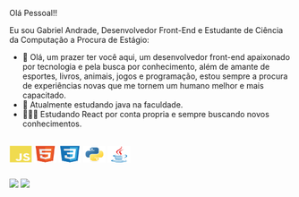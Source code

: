 Olá Pessoal!!

Eu sou Gabriel Andrade, Desenvolvedor Front-End e Estudante de Ciência da Computação a Procura de Estágio:

- 👋 Olá, um prazer ter você aqui, um desenvolvedor front-end apaixonado por
     tecnologia e pela busca por conhecimento, além de amante de esportes, livros, animais, jogos e programação, estou sempre a procura de
     experiências novas que me tornem um humano melhor e mais capacitado.
- 📖 Atualmente estudando java na faculdade.
- 👨🏾‍💻 Estudando React por conta propria e sempre buscando novos conhecimentos. 

<div style="display: inline_block"><br>
  <img align="center" alt="Gabriel-Js" height="30" width="40" src="https://raw.githubusercontent.com/devicons/devicon/master/icons/javascript/javascript-plain.svg">
  <img align="center" alt="Gabriel-HTML" height="30" width="40" src="https://raw.githubusercontent.com/devicons/devicon/master/icons/html5/html5-original.svg">
  <img align="center" alt="Gabriel-CSS" height="30" width="40" src="https://raw.githubusercontent.com/devicons/devicon/master/icons/css3/css3-original.svg">
  <img align="center" alt="Gabriel-Python" height="30" width="40" src="https://raw.githubusercontent.com/devicons/devicon/master/icons/python/python-original.svg">
  <img align="center" alt="Gabriel-Java" height="30" width="40" src="https://raw.githubusercontent.com/devicons/devicon/master/icons/java/java-original.svg">
</div>
  
  ##
 
<div> 
  <a href = "mailto:gabrielandradesd25@gmail.com"><img src="https://img.shields.io/badge/-Gmail-%23333?style=for-the-badge&logo=gmail&logoColor=white" target="_blank"></a>
  <a href="https://www.linkedin.com/in/gabriel-andrade-de-sousa-b90b46231/" target="_blank"><img src="https://img.shields.io/badge/-LinkedIn-%230077B5?style=for-the-badge&logo=linkedin&logoColor=white" target="_blank"></a> 
  
</div>
